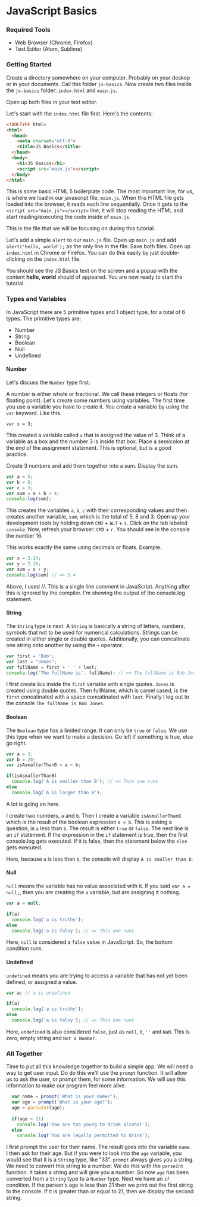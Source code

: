 # JavaScript Basics

### Required Tools
* Web Browser (Chrome, Firefox)
* Text Editor (Atom, Sublime)

### Getting Started
Create a directory somewhere on your computer. Probably on your deskop or in your documents. Call this folder `js-basics`. Now create two files inside the `js-basics` folder: `index.html` and `main.js`.

Open up both files in your text editor.

Let's start with the `index.html` file first. Here's the contents:
```html
<!DOCTYPE html>
<html>
  <head>
    <meta charset="utf-8">
    <title>JS Basics</title>
  </head>
  <body>
    <h1>JS Basics</h1>
    <script src="main.js"></script>
  </body>
</html>
```

This is some basic HTML 5 boilerplate code. The most important line, for us, is where we load in our javascript file, `main.js`. When this HTML file gets loaded into the browser, it reads each line sequentially. Once it gets to the `<script src="main.js"></script>` line, it will stop reading the HTML and start reading/executing the code inside of `main.js`.

This is the file that we will be focusing on during this tutorial.

Let's add a simple `alert` to our `main.js` file. Open up `main.js` and add `alert('hello, world');` as the only line in the file. Save both files. Open up `index.html` in Chrome or Firefox. You can do this easily by just double-clicking on the `index.html` file.

You should see the JS Basics text on the screen and a popup with the content **hello, world** should of appeared. You are now ready to start the tutorial.

### Types and Variables
In JavaScript there are 5 primitive types and 1 object type, for a total of 6 types. The primitive types are:
- Number
- String
- Boolean
- Null
- Undefined

#### Number

Let's discuss the `Number` type first.

A number is either whole or fractional. We call these integers or floats (for floating point). Let's create some numbers using variables. The first time you use a variable you have to create it. You create a variable by using the `var` keyword. Like this.

`var x = 3;`

This created a variable called `x` that is assigned the value of 3. Think of a variable as a box and the number 3 is inside that box. Place a semicolon at the end of the assignment statement. This is optional, but is a good practice. 

Create 3 numbers and add them together into a sum. Display the sum.

```js
var a = 5;
var b = 8;
var c = 3;
var sum = a + b + c;
console.log(sum);
```

This creates the variables `a`, `b`, `c` with their corresponding values and then creates another variable, `sum`, which is the total of 5, 8 and 3. Open up your development tools by holding down `CMD` + `ALT` + `i`. Click on the tab labeled `console`. Now, refresh your browser: `CMD` + `r`. You should see in the console the number 16.

This works exactly the same using decimals or floats. Example.

```js
var x = 3.14;
var y = 2.26;
var sum = x + y;
console.log(sum) // => 5.4
```

Above, I used //. This is a single line comment in JavaScript. Anything after this is ignored by the compiler. I'm showing the output of the console.log statement.

#### String

The `String` type is next. A `String` is basically a string of letters, numbers, symbols that not to be used for numerical calculations. Strings can be created in either single or double quotes. Additionally, you can concatinate one string onto another by using the `+` operator.

```js
var first = 'Bob';
var last = "Jones";
var fullName = first + ' ' + last;
console.log('The fullName is', fullName); // => The fullName is Bob Jones
```

I first create `Bob` inside the `first` variable with single quotes. `Jones` is created using double quotes. Then fullName, which is camel cased, is the `first` concatinated with a space concatinated with `last`. Finally I log out to the console `The fullName is Bob Jones`.

#### Boolean

The `Boolean` type has a limited range. It can only be `true` or `false`. We use this type when we want to make a decision. Go left if something is true, else go right.

```js
var a = 3;
var b = 20;
var isAsmallerThanB = a < b;

if(isAsmallerThanB)
  console.log('A is smaller than B'); // => This one runs
else
  console.log('A is larger than B');
```

A lot is going on here.

I create two numbers, `a` and `b`. Then I create a variable `isAsmallerThanB` which is the result of the boolean expression `a < b`. This is asking a question, is `a` less than `b`. The result is either `true` or `false`. The next line is an `if` statement. If the expression in the `if` statement is true, then the first console.log gets executed. If it is false, then the statement below the `else` gets executed.

Here, because `a` is less than `b`, the console will display `A is smaller than B`.

#### Null

`null` means the variable has no value associated with it. If you said `var a = null;`, then you are creating the `a` variable, but are assigning it nothing.

```js
var a = null;

if(a)
  console.log('a is truthy');
else
  console.log('a is falsy'); // => This one runs
```

Here, `null` is considered a `false` value in JavaScript. So, the bottom condition runs.

#### Undefined

`undefined` means you are trying to access a variable that has not yet been defined, or assigned a value.

```js
var a; // a is undefined

if(a)
  console.log('a is truthy');
else
  console.log('a is falsy'); // => This one runs
```

Here, `undefined` is also considered `false`, just as `null`, `0`, `''` and `NaN`. This is zero, empty string and `Not a Number`.

### All Together

Time to put all this knowledge together to build a simple app. We will need a way to get user input. Do do this we'll use the `prompt` function. It will allow us to ask the user, or prompt them, for some information. We will use this information to make our program feel more alive.

```js
  var name = prompt('What is your name?');
  var age = prompt('What is your age?');
  age = parseInt(age);
  
  if(age < 21)
    console.log('You are too young to drink alcohol');
  else
    console.log('You are legally permitted to drink');
```

I first prompt the user for their name. The result goes into the variable `name`. I then ask for their age. But if you were to look into the `age` variable, you would see that it is a `String` type, like "33". `prompt` always gives you a string. We need to convert this string to a number. We do this with the `parseInt` function. It takes a string and will give you a number. So now `age` has been converted from a `String` type to a `Number` type. Next we have an `if` condition. If the person's age is less than 21 then we print out the first string to the console. If it is greater than or equal to 21, then we display the second string.
